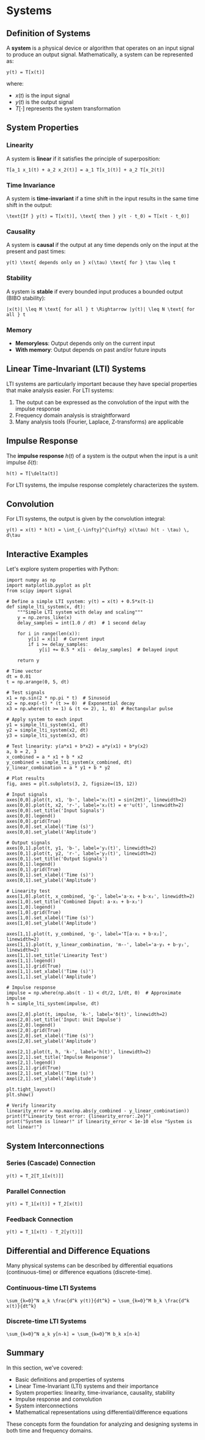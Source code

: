 # Systems

## Definition of Systems

A **system** is a physical device or algorithm that operates on an input signal to produce an output signal. Mathematically, a system can be represented as:

```{math}
y(t) = T[x(t)]
```

where:
- $x(t)$ is the input signal
- $y(t)$ is the output signal  
- $T[\cdot]$ represents the system transformation

## System Properties

### Linearity

A system is **linear** if it satisfies the principle of superposition:

```{math}
T[a_1 x_1(t) + a_2 x_2(t)] = a_1 T[x_1(t)] + a_2 T[x_2(t)]
```

### Time Invariance

A system is **time-invariant** if a time shift in the input results in the same time shift in the output:

```{math}
\text{If } y(t) = T[x(t)], \text{ then } y(t - t_0) = T[x(t - t_0)]
```

### Causality

A system is **causal** if the output at any time depends only on the input at the present and past times:

```{math}
y(t) \text{ depends only on } x(\tau) \text{ for } \tau \leq t
```

### Stability

A system is **stable** if every bounded input produces a bounded output (BIBO stability):

```{math}
|x(t)| \leq M \text{ for all } t \Rightarrow |y(t)| \leq N \text{ for all } t
```

### Memory

- **Memoryless**: Output depends only on the current input
- **With memory**: Output depends on past and/or future inputs

## Linear Time-Invariant (LTI) Systems

LTI systems are particularly important because they have special properties that make analysis easier. For LTI systems:

1. The output can be expressed as the convolution of the input with the impulse response
2. Frequency domain analysis is straightforward
3. Many analysis tools (Fourier, Laplace, Z-transforms) are applicable

## Impulse Response

The **impulse response** $h(t)$ of a system is the output when the input is a unit impulse $\delta(t)$:

```{math}
h(t) = T[\delta(t)]
```

For LTI systems, the impulse response completely characterizes the system.

## Convolution

For LTI systems, the output is given by the convolution integral:

```{math}
y(t) = x(t) * h(t) = \int_{-\infty}^{\infty} x(\tau) h(t - \tau) \, d\tau
```

## Interactive Examples

Let's explore system properties with Python:

```{code-cell} python
import numpy as np
import matplotlib.pyplot as plt
from scipy import signal

# Define a simple LTI system: y(t) = x(t) + 0.5*x(t-1)
def simple_lti_system(x, dt):
    """Simple LTI system with delay and scaling"""
    y = np.zeros_like(x)
    delay_samples = int(1.0 / dt)  # 1 second delay
    
    for i in range(len(x)):
        y[i] = x[i]  # Current input
        if i >= delay_samples:
            y[i] += 0.5 * x[i - delay_samples]  # Delayed input
    
    return y

# Time vector
dt = 0.01
t = np.arange(0, 5, dt)

# Test signals
x1 = np.sin(2 * np.pi * t)  # Sinusoid
x2 = np.exp(-t) * (t >= 0)  # Exponential decay
x3 = np.where((t >= 1) & (t <= 2), 1, 0)  # Rectangular pulse

# Apply system to each input
y1 = simple_lti_system(x1, dt)
y2 = simple_lti_system(x2, dt)
y3 = simple_lti_system(x3, dt)

# Test linearity: y(a*x1 + b*x2) = a*y(x1) + b*y(x2)
a, b = 2, 3
x_combined = a * x1 + b * x2
y_combined = simple_lti_system(x_combined, dt)
y_linear_combination = a * y1 + b * y2

# Plot results
fig, axes = plt.subplots(3, 2, figsize=(15, 12))

# Input signals
axes[0,0].plot(t, x1, 'b-', label='x₁(t) = sin(2πt)', linewidth=2)
axes[0,0].plot(t, x2, 'r-', label='x₂(t) = e⁻ᵗu(t)', linewidth=2)
axes[0,0].set_title('Input Signals')
axes[0,0].legend()
axes[0,0].grid(True)
axes[0,0].set_xlabel('Time (s)')
axes[0,0].set_ylabel('Amplitude')

# Output signals
axes[0,1].plot(t, y1, 'b-', label='y₁(t)', linewidth=2)
axes[0,1].plot(t, y2, 'r-', label='y₂(t)', linewidth=2)
axes[0,1].set_title('Output Signals')
axes[0,1].legend()
axes[0,1].grid(True)
axes[0,1].set_xlabel('Time (s)')
axes[0,1].set_ylabel('Amplitude')

# Linearity test
axes[1,0].plot(t, x_combined, 'g-', label='a·x₁ + b·x₂', linewidth=2)
axes[1,0].set_title('Combined Input: a·x₁ + b·x₂')
axes[1,0].legend()
axes[1,0].grid(True)
axes[1,0].set_xlabel('Time (s)')
axes[1,0].set_ylabel('Amplitude')

axes[1,1].plot(t, y_combined, 'g-', label='T[a·x₁ + b·x₂]', linewidth=2)
axes[1,1].plot(t, y_linear_combination, 'm--', label='a·y₁ + b·y₂', linewidth=2)
axes[1,1].set_title('Linearity Test')
axes[1,1].legend()
axes[1,1].grid(True)
axes[1,1].set_xlabel('Time (s)')
axes[1,1].set_ylabel('Amplitude')

# Impulse response
impulse = np.where(np.abs(t - 1) < dt/2, 1/dt, 0)  # Approximate impulse
h = simple_lti_system(impulse, dt)

axes[2,0].plot(t, impulse, 'k-', label='δ(t)', linewidth=2)
axes[2,0].set_title('Input: Unit Impulse')
axes[2,0].legend()
axes[2,0].grid(True)
axes[2,0].set_xlabel('Time (s)')
axes[2,0].set_ylabel('Amplitude')

axes[2,1].plot(t, h, 'k-', label='h(t)', linewidth=2)
axes[2,1].set_title('Impulse Response')
axes[2,1].legend()
axes[2,1].grid(True)
axes[2,1].set_xlabel('Time (s)')
axes[2,1].set_ylabel('Amplitude')

plt.tight_layout()
plt.show()

# Verify linearity
linearity_error = np.max(np.abs(y_combined - y_linear_combination))
print(f"Linearity test error: {linearity_error:.2e}")
print("System is linear!" if linearity_error < 1e-10 else "System is not linear!")
```

## System Interconnections

### Series (Cascade) Connection

```{math}
y(t) = T_2[T_1[x(t)]]
```

### Parallel Connection

```{math}
y(t) = T_1[x(t)] + T_2[x(t)]
```

### Feedback Connection

```{math}
y(t) = T_1[x(t) - T_2[y(t)]]
```

## Differential and Difference Equations

Many physical systems can be described by differential equations (continuous-time) or difference equations (discrete-time).

### Continuous-time LTI Systems

```{math}
\sum_{k=0}^N a_k \frac{d^k y(t)}{dt^k} = \sum_{k=0}^M b_k \frac{d^k x(t)}{dt^k}
```

### Discrete-time LTI Systems

```{math}
\sum_{k=0}^N a_k y[n-k] = \sum_{k=0}^M b_k x[n-k]
```

## Summary

In this section, we've covered:

- Basic definitions and properties of systems
- Linear Time-Invariant (LTI) systems and their importance
- System properties: linearity, time-invariance, causality, stability
- Impulse response and convolution
- System interconnections
- Mathematical representations using differential/difference equations

These concepts form the foundation for analyzing and designing systems in both time and frequency domains.
